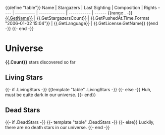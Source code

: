 {{define "table"}}
Name | Stargazers | Last Sighting | Composition | Rights
---- | ---------- | ------------- | ----------- | ------
{{range . -}}
[{{.GetName}}]({{.GetHTMLURL}}) | {{.GetStargazersCount}} | {{.GetPushedAt.Time.Format "2006-01-02 15:04"}} | {{.GetLanguage}} | {{.GetLicense.GetName}}
{{end -}}
{{- end -}}

# Universe
**{{.Count}}** stars discovered so far

## Living Stars
{{- if .LivingStars -}}
{{template "table" .LivingStars -}}
{{- else -}}
Huh, must be quite dark in our universe.
{{- end}}

## Dead Stars
{{- if .DeadStars -}}
{{- template "table" .DeadStars -}}
{{- else}}
Luckily, there are no death stars in our universe.
{{- end -}}
